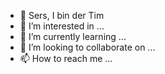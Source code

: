 - 👋 Sers, I bin der Tim
- 👀 I’m interested in ...
- 🌱 I’m currently learning ...
- 💞️ I’m looking to collaborate on ...
- 📫 How to reach me ...

<!---
VodkaOtta/VodkaOtta is a ✨ special ✨ repository because its `README.md` (this file) appears on your GitHub profile.
You can click the Preview link to take a look at your changes.
--->
